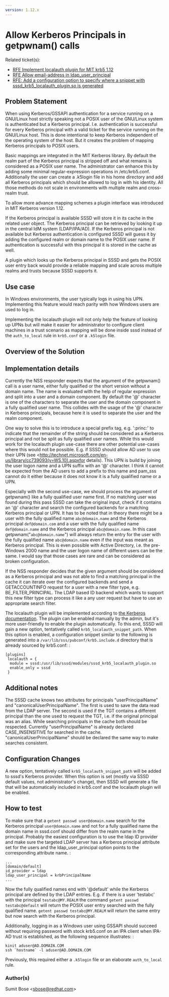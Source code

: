 ```yaml
---
version: 1.12.x
---
```


# Allow Kerberos Principals in getpwnam() calls

Related ticket(s):

  - [RFE Implement localauth plugin for MIT krb5 1.12](https://github.com/SSSD/sssd/issues/2877)
  - [RFE Allow email-address in ldap_user_principal](https://github.com/SSSD/sssd/issues/2791)
  - [RFE: Add a configuration option to specify where a snippet with sssd_krb5_localauth_plugin.so is generated](https://github.com/SSSD/sssd/issues/3515)

## Problem Statement

When using Kerberos/GSSAPI authentication for a service running on a GNU/Linux host strictly speaking not a POSIX user of the GNU/Linux system is authenticated but a Kerberos principal. I.e. authentication is successful for every Kerberos principal with a valid ticket for the service running on the GNU/Linux host. This is done intentional to keep Kerberos independent of the operating system of the host. But it creates the problem of mapping Kerberos principals to POSIX users.

Basic mappings are integrated in the MIT Kerberos library. By default the realm part of the Kerberos principal is stripped off and what remains is considered as a POSIX user name. The administrator can enhance this by adding some minimal regular-expression operations in /etc/krb5.conf. Additionally the user can create a .k5login file in his home directory and add all Kerberos principals which should be allowed to log in with his identity. All those methods do not scale in environments with multiple realm and cross-realm trust.

To allow more advance mapping schemes a plugin interface was introduced in MIT Kerberos version 1.12.

If the Kerberos principal is available SSSD will store it in its cache in the related user object. The Kerberos principal can be retrieved by looking it up in the central IdM system (LDAP/IPA/AD). If the Kerberos principal is not available but Kerberos authentication is configured SSSD will guess it by adding the configured realm or domain name to the POSIX user name. If authentication is successful with this principal it is stored in the cache as well.

A plugin which looks up the Kerberos principal in SSSD and gets the POSIX user entry back would provide a reliable mapping and scale across multiple realms and trusts because SSSD supports it.

## Use case

In Windows environments, the user typically logs in using his UPN. Implementing this feature would reach parity with how Windows users are used to log in.

Implementing the localauth plugin will not only help the feature of looking up UPNs but will make it easier for administrator to configure client machines in a trust scenario as mapping will be done inside sssd instead of the `auth_to_local` rule in `krb5.conf` or a `.k5login` file.

## Overview of the Solution

## Implementation details

Currently the NSS responder expects that the argument of the getpwnam() call is a user name, either fully qualified or the short version without a domain name. The name is evaluated with the help of regular expression and split into a user and a domain component. By default the '@' character is one of the characters to separate the user and the domain component in a fully qualified user name. This collides with the usage of the '@' character in Kerberos principals, because here it is used to separate the user and the realm component.

One way to solve this is to introduce a special prefix tag, e.g. ':princ:' to indicate that the remainder of the string should be considered as a Kerberos principal and not be split as fully qualified user names. While this would work for the localauth plugin use-case there are other potential use-cases where this would not be possible. E.g. if SSSD should allow AD user to use their UPN (see <http://technet.microsoft.com/en-us/library/cc739093(v=WS.10).aspxfor details). This UPN is build by joining the user logon name and a UPN suffix with an '@' character. I think it cannot be expected from the AD users to add a prefix to this name and pam_sss cannot do it either because it does not know it is a fully qualified name or a UPN.

Especially with the second use-case, we should process the argument of getpwnam() like a fully qualified user name first. If no matching user was found during this pass SSSD can take the original input, check if it contains an '@' character and search the configured backends for a matching Kerberos principal or UPN. It has to be noted that in theory there might be a user with the fully qualified name `abc@domain.name` and the Kerberos principal `def@domain.com` and a user with the fully qualified name `def@domain.name` and the Kerberos principal `abc@domain.name`. In this case getpwnam("`abc@domain.name`") will always return the entry for the user with the fully qualified name `abc@domain.name` even if the input was meant as Kerberos principal. This is even possible with Active Directory, i.e. the pre-Windows 2000 name and the user logon name of different users can be the same. I would say that those cases are rare and can be considered as broken configuration.

If the NSS responder decides that the given argument should be considered as a Kerberos principal and was not able to find a matching principal in the cache it can iterate over the configured backends and send a GETACCOUNTINFO request for a user with a new filter type, e.g. BE_FILTER_PRINCIPAL. The LDAP based ID backend which wants to support this new filter type can process it like a any user request but have to use an appropriate search filter.

The localauth plugin will be implemented according to [the Kerberos documentation](http://k5wiki.kerberos.org/wiki/Projects/Plugin_support_improvements). The plugin can be enabled manually by the admin, but it's more user-friendly to enable the plugin automatically. To this end, SSSD will gain a new option, tentatively called `krb5_localauth_snippet_path`. When this option is enabled, a configuration snippet similar to the following is generated into a `/var/lib/sss/pubconf/krb5.include.d` directory that is already sourced by krb5.conf: :

    [plugins]
     localauth = {
      module = sssd:/usr/lib/sssd/modules/sssd_krb5_localauth_plugin.so
      enable_only = sssd
     }

## Additional notes

The SSSD cache knows two attributes for principals "userPrincipalName" and "canonicalUserPrincipalName". The first is used to save the data read from the LDAP server. The second is used if the TGT contains a different principal than the one used to request the TGT, i.e. if the original principal was an alias. While searching principals in the cache both should be respected. Currently "userPrincipalName" is already declared CASE_INSENSITIVE for searched in the cache. "canonicalUserPrincipalName" should be declared the same way to make searches consistent.

## Configuration Changes

A new option, tentatively called `krb5_localauth_snippet_path` will be added to sssd's Kerberos provider. When this option is set (mostly via SSSD default values, not administrator's change), then SSSD will generate a file that will be automatically included in krb5.conf and the localauth plugin will be enabled.

## How to test

To make sure that a `getent passwd user@domain.name` search for the Kerberos principal `user@domain.name` and not for a fully qualified name the domain name in sssd.conf should differ from the realm name in the principal. Probably the easiest configuration is to use the ldap ID provider and make sure the targeted LDAP server has a Kerberos principal attribute set for the users and the ldap_user_principal option points to the corresponding attribute name. :

    ...
    [domain/default]
    id_provider = ldap
    ldap_user_principal = krbPrincipalName
    ...

Now the fully qualified names end with '@default' while the Kerberos principal are defined by the LDAP entries. E.g. if there is a user 'testabc' with the principal `testabc@MY.REALM` the command `getent passwd testabc@default` will return the POSIX user entry searched with the fully qualified name. `getent passwd testabc@MY.REALM` will return the same entry but now search with the Kerberos principal.

Additionally, logging in as a Windows user using GSSAPI should succeed without requiring password with stock krb5.conf on an IPA client when IPA-AD trust is established, as the following sequence illustrates: :

    kinit aduser@AD.DOMAIN.COM
    ssh `hostname` -l aduser@AD.DOMAIN.COM

Previously, this required either a `.k5login` file or an elaborate `auth_to_local` rule.

### Author(s)

Sumit Bose \<sbose@redhat.com\>
